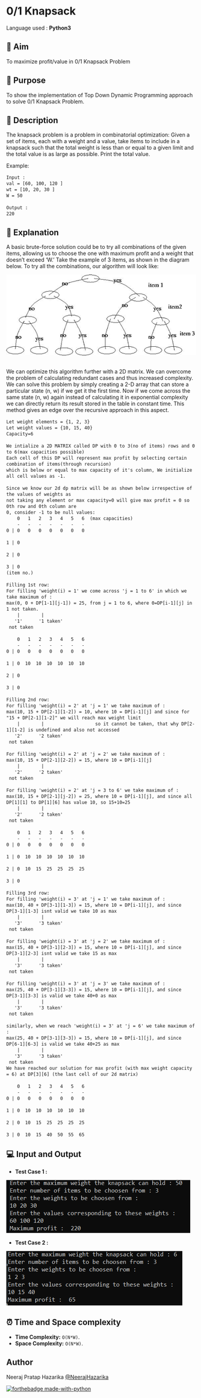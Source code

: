 # 0/1 Knapsack
Language used : **Python3**

## 🎯 Aim
To maximize profit/value in 0/1 Knapsack Problem

## 🌟 Purpose
To show the implementation of Top Down Dynamic Programming approach to solve 0/1 Knapsack Problem.

## 📄 Description
The knapsack problem is a problem in combinatorial optimization: Given a set of items, each with a weight and a value, take items to include in a knapsack such that the total weight is less than or equal to a given limit and the total value is as large as possible. Print the total value.

Example:
```
Input :
val = [60, 100, 120 ]
wt = [10, 20, 30 ]
W = 50

Output :
220
```

## 🧮 Explanation
A basic brute-force solution could be to try all combinations of the given items, allowing us to choose the one with maximum profit and a weight that doesn’t exceed ‘W.’ Take the example of 3 items, as shown in the diagram below. To try all the combinations, our algorithm will look like:

<div align="center">
<img src="./Images/tree_dig.jpg">
</div></br>

We can optimize this algorithm further with a 2D matrix. We can overcome the problem of calculating redundant cases and thus increased complexity. We can solve this problem by simply creating a 2-D array that can store a particular state (n, w) if we get it the first time. Now if we come across the same state (n, w) again instead of calculating it in exponential complexity we can directly return its result stored in the table in constant time. This method gives an edge over the recursive approach in this aspect.

```
Let weight elements = {1, 2, 3}
Let weight values = {10, 15, 40}
Capacity=6

We intialize a 2D MATRIX called DP with 0 to 3(no of items) rows and 0 to 6(max capacities possible)
Each cell of this DP will represent max profit by selecting certain combination of items(through recursion)
which is below or equal to max capacity of it's column, We initialize all cell values as -1.

Since we know our 2d dp matrix will be as shown below irrespective of the values of weights as 
not taking any element or max capacity=0 will give max profit = 0 so 0th row and 0th column are 
0, consider -1 to be null values:
    0   1   2   3   4   5   6  (max capacities)
    -   -   -   -   -   -   -
0 | 0   0   0   0   0   0   0

1 | 0  

2 | 0  

3 | 0  
(item no.)

Filling 1st row:
For filling 'weight(i) = 1' we come across 'j = 1 to 6' in which we take maximum of :
max(0, 0 + DP[1-1][j-1]) = 25, from j = 1 to 6, where 0=DP[i-1][j] in 1 not taken.
    |        |
   '1'      '1 taken'
 not taken  

    0   1   2   3   4   5   6
    -   -   -   -   -   -   -
0 | 0   0   0   0   0   0   0

1 | 0  10  10  10  10  10  10

2 | 0  

3 | 0  
 
Filling 2nd row:
For filling 'weight(i) = 2' at 'j = 1' we take maximum of :
max(10, 15 + DP[2-1][1-2]) = 10, where 10 = DP[i-1][j] and since for "15 + DP[2-1][1-2]" we will reach max weight limit 
    |        |                   so it cannot be taken, that why DP[2-1][1-2] is undefined and also not accessed
   '2'      '2 taken'
 not taken   
 
For filling 'weight(i) = 2' at 'j = 2' we take maximum of :
max(10, 15 + DP[2-1][2-2]) = 15, where 10 = DP[i-1][j]
    |        |
   '2'      '2 taken'
 not taken  
 
For filling 'weight(i) = 2' at 'j = 3 to 6' we take maximum of :
max(10, 15 + DP[2-1][j-2]) = 25, where 10 = DP[i-1][j], and since all DP[1][1] to DP[1][6] has value 10, so 15+10=25
    |        |
   '2'      '2 taken'
 not taken  

    0   1   2   3   4   5   6
    -   -   -   -   -   -   -
0 | 0   0   0   0   0   0   0

1 | 0  10  10  10  10  10  10

2 | 0  10  15  25  25  25  25

3 | 0  
 
Filling 3rd row:
For filling 'weight(i) = 3' at 'j = 1' we take maximum of :
max(10, 40 + DP[3-1][1-3]) = 15, where 10 = DP[i-1][j], and since DP[3-1][1-3] isnt valid we take 10 as max
    |        |
   '3'      '3 taken'
 not taken  

For filling 'weight(i) = 3' at 'j = 2' we take maximum of :
max(15, 40 + DP[3-1][2-3]) = 15, where 10 = DP[i-1][j], and since DP[3-1][2-3] isnt valid we take 15 as max
    |        |
   '3'      '3 taken'
 not taken  

For filling 'weight(i) = 3' at 'j = 3' we take maximum of :
max(25, 40 + DP[3-1][3-3]) = 15, where 10 = DP[i-1][j], and since DP[3-1][3-3] is valid we take 40+0 as max
    |        |
   '3'      '3 taken'
 not taken  
 
similarly, when we reach 'weight(i) = 3' at 'j = 6' we take maximum of :
max(25, 40 + DP[3-1][3-3]) = 15, where 10 = DP[i-1][j], and since DP[6-1][6-3] is valid we take 40+25 as max
    |        |
   '3'      '3 taken'
 not taken
We have reached our solution for max profit (with max weight capacity = 6) at DP[3][6] (the last cell of our 2d matrix)

    0   1   2   3   4   5   6
    -   -   -   -   -   -   -
0 | 0   0   0   0   0   0   0

1 | 0  10  10  10  10  10  10

2 | 0  10  15  25  25  25  25

3 | 0  10  15  40  50  55  65
```
## 💻 Input and Output 
- **Test Case 1 :**

![io 1](./Images/io_1.png)

- **Test Case 2 :**

![io 2](./Images/io_2.png)

## ⏰ Time and Space complexity
- **Time Complexity:** `O(N*W)`. 
- **Space Complexity:** `O(N*W)`.

## Author
Neeraj Pratap Hazarika [@NeerajHazarika](https://github.com/NeerajHazarika)

[![forthebadge made-with-python](http://ForTheBadge.com/images/badges/made-with-python.svg)](https://www.python.org/)
